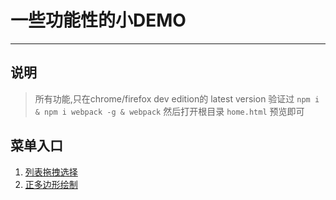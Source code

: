 # 一些功能性的小DEMO

----

## 说明

> 所有功能,只在chrome/firefox dev edition的 latest version 验证过
> `npm i & npm i webpack -g & webpack` 然后打开根目录 `home.html` 预览即可

## 菜单入口

1. [列表拖拽选择](/demos/dragSelect/index.html)
2. [正多边形绘制](/demos/polygonCalculator/index.html)
